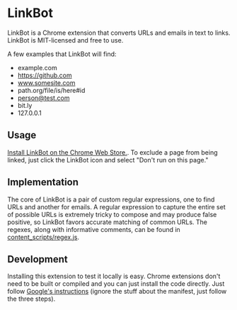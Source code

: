 # LinkBot
LinkBot is a Chrome extension that converts URLs and emails in text to links. LinkBot is MIT-licensed and free to use.

A few examples that LinkBot will find:
* example.com
* https://github.com
* www.somesite.com
* path.org/file/is/here#id
* person@test.com
* bit.ly
* 127.0.0.1

## Usage
[Install LinkBot on the Chrome Web Store.](https://chrome.google.com/webstore/detail/chnfcfcbnhloogdohcmjogkklghefofm). To exclude a page from being linked, just click the LinkBot icon and select "Don't run on this page."

## Implementation
The core of LinkBot is a pair of custom regular expressions, one to find URLs and another for emails. A regular expression to capture the entire set of possible URLs is extremely tricky to compose and may produce false positive, so LinkBot favors accurate matching of common URLs. The regexes, along with informative comments, can be found in [content_scripts/regex.js](https://github.com/PaeP3nguin/LinkBot/blob/master/content_scripts/regex.js).

## Development
Installing this extension to test it locally is easy. Chrome extensions don't need to be built or compiled and you can just install the code directly. Just follow [Google's instructions](https://developer.chrome.com/extensions/getstarted#manifest) (ignore the stuff about the manifest, just follow the three steps).
